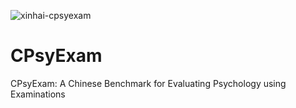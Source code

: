 
![xinhai-cpsyexam](https://github.com/CAS-SIAT-XinHai/CPsyExam/assets/2136700/e2dd98ed-7090-47c7-aeab-cf58dcb23500)
# CPsyExam
CPsyExam: A Chinese Benchmark for Evaluating Psychology using Examinations
